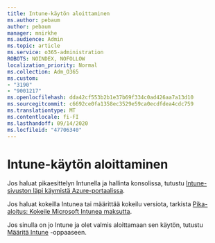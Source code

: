 ```yaml
---
title: Intune-käytön aloittaminen
ms.author: pebaum
author: pebaum
manager: mnirkhe
ms.audience: Admin
ms.topic: article
ms.service: o365-administration
ROBOTS: NOINDEX, NOFOLLOW
localization_priority: Normal
ms.collection: Adm_O365
ms.custom:
- "3190"
- "9001217"
ms.openlocfilehash: dda42cf553b2b1e37b69f334c0ad426aa7a13d10
ms.sourcegitcommit: c6692ce0fa1358ec3529e59ca0ecdfdea4cdc759
ms.translationtype: MT
ms.contentlocale: fi-FI
ms.lasthandoff: 09/14/2020
ms.locfileid: "47706340"
---
```

# <a name="getting-started-with-intune"></a>Intune-käytön aloittaminen

Jos haluat pikaesittelyn Intunella ja hallinta konsolissa, tutustu [Intune-sivuston läpi käymistä Azure-portaalissa](https://docs.microsoft.com/intune/fundamentals/tutorial-walkthrough-intune-portal).

Jos haluat kokeilla Intunea tai määrittää kokeilu versiota, tarkista [Pika-aloitus: Kokeile Microsoft Intunea maksutta](https://docs.microsoft.com/intune/fundamentals/free-trial-sign-up).

Jos sinulla on jo Intune ja olet valmis aloittamaan sen käytön, tutustu [Määritä Intune](https://docs.microsoft.com/intune/fundamentals/setup-steps) -oppaaseen. 